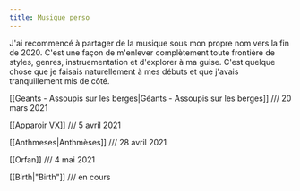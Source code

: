```yaml
---
title: Musique perso
---
```


J'ai recommencé à partager de la musique sous mon propre nom vers la fin de 2020. C'est une façon de m'enlever complètement toute frontière de styles, genres, instruementation et d'explorer à ma guise. C'est quelque chose que je faisais naturellement à mes débuts et que j'avais tranquillement mis de côté.

[[Geants - Assoupis sur les berges|Géants - Assoupis sur les berges]] /// 20 mars 2021 <br>

[[Apparoir VX]] /// 5 avril 2021 <br>

[[Anthmeses|Anthmèses]] /// 28 avril 2021 <br>

[[Orfan]] /// 4 mai 2021 <br>

[[Birth|"Birth"]] /// en cours <br>